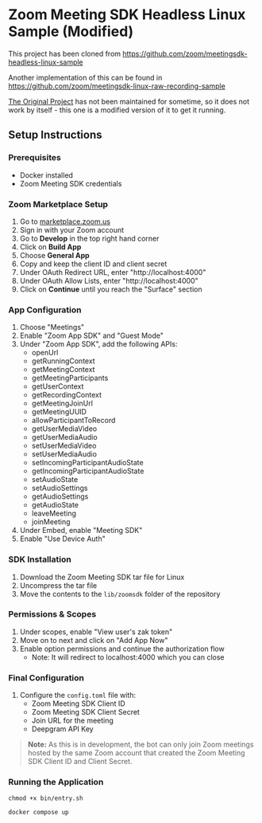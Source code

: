 # Zoom Meeting SDK Headless Linux Sample (Modified)

This project has been cloned from https://github.com/zoom/meetingsdk-headless-linux-sample

Another implementation of this can be found in https://github.com/zoom/meetingsdk-linux-raw-recording-sample

[The Original Project](https://github.com/zoom/meetingsdk-headless-linux-sample) has not been maintained for sometime, so it does not work by itself - this one is a modified version of it to get it running.

## Setup Instructions

### Prerequisites
- Docker installed
- Zoom Meeting SDK credentials

### Zoom Marketplace Setup
1. Go to [marketplace.zoom.us](https://marketplace.zoom.us)
2. Sign in with your Zoom account
3. Go to **Develop** in the top right hand corner
4. Click on **Build App**
5. Choose **General App**
6. Copy and keep the client ID and client secret
7. Under OAuth Redirect URL, enter "http://localhost:4000"
8. Under OAuth Allow Lists, enter "http://localhost:4000"
9. Click on **Continue** until you reach the "Surface" section

### App Configuration
1. Choose "Meetings"
2. Enable "Zoom App SDK" and "Guest Mode"
3. Under "Zoom App SDK", add the following APIs:
   - openUrl
   - getRunningContext
   - getMeetingContext
   - getMeetingParticipants
   - getUserContext
   - getRecordingContext
   - getMeetingJoinUrl
   - getMeetingUUID
   - allowParticipantToRecord
   - getUserMediaVideo
   - getUserMediaAudio
   - setUserMediaVideo
   - setUserMediaAudio
   - setIncomingParticipantAudioState
   - getIncomingParticipantAudioState
   - setAudioState
   - setAudioSettings
   - getAudioSettings
   - getAudioState
   - leaveMeeting
   - joinMeeting
4. Under Embed, enable "Meeting SDK"
5. Enable "Use Device Auth"

### SDK Installation
1. Download the Zoom Meeting SDK tar file for Linux
2. Uncompress the tar file
3. Move the contents to the `lib/zoomsdk` folder of the repository

### Permissions & Scopes
1. Under scopes, enable "View user's zak token"
2. Move on to next and click on "Add App Now"
3. Enable option permissions and continue the authorization flow
   - Note: It will redirect to localhost:4000 which you can close

### Final Configuration
1. Configure the `config.toml` file with:
   - Zoom Meeting SDK Client ID
   - Zoom Meeting SDK Client Secret
   - Join URL for the meeting
   - Deepgram API Key

> **Note:** As this is in development, the bot can only join Zoom meetings hosted by the same Zoom account that created the Zoom Meeting SDK Client ID and Client Secret.

### Running the Application
```
chmod +x bin/entry.sh
```
```
docker compose up
```